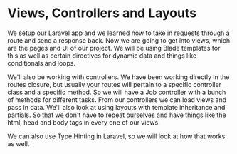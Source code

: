# Views, Controllers and Layouts

We setup our Laravel app and we learned how to take in requests through a route and send a response back. Now we are going to get into views, which are the pages and UI of our project. We will be using Blade templates for this as well as certain directives for dynamic data and things like conditionals and loops. 

 We'll also be working with controllers. We have been working directly in the routes closure, but usually your routes will pertain to a specific controller class and a specific method. So we will have a Job controller with a bunch of methods for different tasks. From our controllers we can load views and pass in data. We'll also look at using layouts with template inheritance and partials. So that we don't have to repeat ourselves and have things like the html, head and body tags in every one of our views.

 We can also use Type Hinting in Laravel, so we will look at how that works as well.